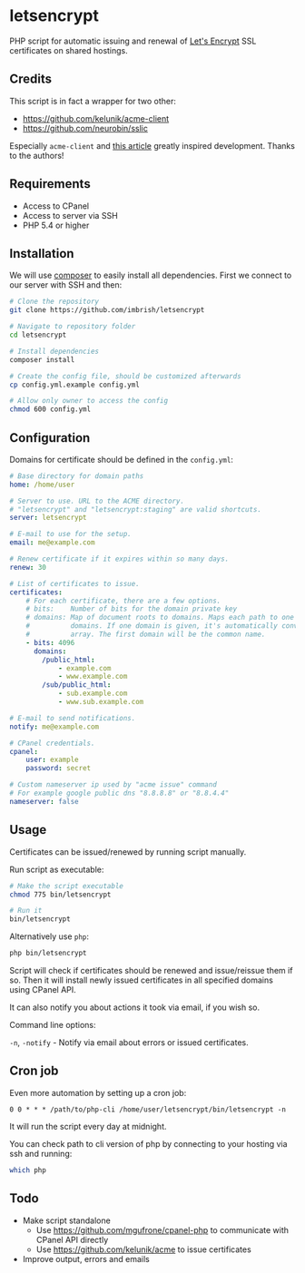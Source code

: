 # letsencrypt
PHP script for automatic issuing and renewal of [Let's Encrypt](https://letsencrypt.org/) SSL certificates on shared hostings.

## Credits

This script is in fact a wrapper for two other:

- https://github.com/kelunik/acme-client
- https://github.com/neurobin/sslic

Especially `acme-client` and [this article](https://neurobin.org/docs/web/fully-automated-letsencrypt-integration-with-cpanel/) greatly inspired development. Thanks to the authors!

## Requirements

- Access to CPanel
- Access to server via SSH
- PHP 5.4 or higher

## Installation

We will use [composer](https://getcomposer.org/) to easily install all dependencies.
First we connect to our server with SSH and then:

```bash
# Clone the repository
git clone https://github.com/imbrish/letsencrypt

# Navigate to repository folder
cd letsencrypt

# Install dependencies
composer install

# Create the config file, should be customized afterwards
cp config.yml.example config.yml

# Allow only owner to access the config
chmod 600 config.yml
```

## Configuration

Domains for certificate should be defined in the `config.yml`:

```yml
# Base directory for domain paths
home: /home/user

# Server to use. URL to the ACME directory.
# "letsencrypt" and "letsencrypt:staging" are valid shortcuts.
server: letsencrypt

# E-mail to use for the setup.
email: me@example.com

# Renew certificate if it expires within so many days.
renew: 30

# List of certificates to issue.
certificates:
    # For each certificate, there are a few options.
    # bits:    Number of bits for the domain private key
    # domains: Map of document roots to domains. Maps each path to one or multiple
    #          domains. If one domain is given, it's automatically converted to an
    #          array. The first domain will be the common name.
    - bits: 4096
      domains:
        /public_html:
            - example.com
            - www.example.com
        /sub/public_html:
            - sub.example.com
            - www.sub.example.com

# E-mail to send notifications.
notify: me@example.com

# CPanel credentials.
cpanel:
    user: example
    password: secret

# Custom nameserver ip used by "acme issue" command
# For example google public dns "8.8.8.8" or "8.8.4.4"
nameserver: false
```

## Usage

Certificates can be issued/renewed by running script manually.

Run script as executable:

```bash
# Make the script executable
chmod 775 bin/letsencrypt

# Run it
bin/letsencrypt
```

Alternatively use `php`:

```bash
php bin/letsencrypt
```

Script will check if certificates should be renewed and issue/reissue them if so.
Then it will install newly issued certificates in all specified domains using CPanel API.

It can also notify you about actions it took via email, if you wish so.

Command line options:

`-n`, `-notify` - Notify via email about errors or issued certificates.

## Cron job

Even more automation by setting up a cron job:

```
0 0 * * * /path/to/php-cli /home/user/letsencrypt/bin/letsencrypt -n
```

It will run the script every day at midnight.

You can check path to cli version of php by connecting to your hosting via ssh and running:

```bash
which php
```

## Todo

- Make script standalone
    + Use https://github.com/mgufrone/cpanel-php to communicate with CPanel API directly
    + Use https://github.com/kelunik/acme to issue certificates
- Improve output, errors and emails
